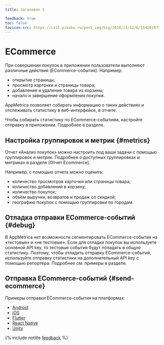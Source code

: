 ```yaml
---
title: Заголовок 1

feedback: true
toc: false
favicon-src: https://cs11.pikabu.ru/post_img/big/2018/11/12/6/1542010753153392364.png
---
```



# ECommerce

При совершении покупок в приложении пользователи выполняют различные действия (ECommerce-события). Например:

- открытие страницы;
- просмотр карточки и страницы товара;
- добавление и удаление товара из корзины;
- начало и завершение оформления покупки.

AppMetrica позволяет собирать информацию о таких действиях и отслеживать статистику в веб-интерфейсе, в отчете.

Чтобы собирать статистику по ECommerce-событиям, настройте отправку в приложении. Подробнее в разделе.

## Настройка группировок и метрик {#metrics}

Отчет «Анализ покупок» можно настроить под ваши задачи с помощью группировок и метрик. Подробнее о доступных группировках и метриках в разделе [Отчет Ecommerce].

Например, с помощью отчета можно оценить:
- количество просмотров карточки или страницы товара;
- количество добавлений в корзину;
- количество покупок;
- объём выручки, возвратов и продаж со скидкой;
- географию покупок с помощью группировки по городам.

## Отладка отправки ECommerce-событий {#debug}

В AppMetrica нет возможности сегментировать ECommerce-события на «тестовые» и «не тестовые». Если для отладки покупок вы используете основной API key, то тестовые события будут попадать в общую статистику. Поэтому, чтобы отладить отправку ECommerce-событий, используйте отправку статистики на дополнительный API key с помощью репортера. Подробнее см. примеры в разделе.

## Отправка ECommerce-событий {#send-ecommerce}

Примеры отправки ECommerce-события на платформах:

- [Android](features.md#send-ecommerce)
- [iOS](features.md#send-ecommerce)
- [Flutter](features.md#send-ecommerce)
- [React Native](features.md#send-ecommerce)
- [Unity](features.md#send-ecommerce)

{% include notitle [feedback](./_includes/feedback-button.md) %}
